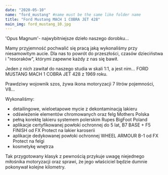 ```yaml
---
date: "2020-05-10" 
name: "ford_mustang" #name must be the same like folder name
title: "Ford Mustang MACH 1 COBRA JET 428"
main_img: ford_mustang_10.jpg
---
```


<p>'Opus Magnum'- najwybitniejsze dzieło naszego dorobku...</p>
<p>Mamy przyjemność pochwalić się pracą jaką wykonaliśmy przy niesamowitym aucie. Dla nas to powrót do przeszłości, czasów dzieciństwa i "resoraków", którymi zapewne każdy z nas się bawił.</p>
<p>Jeden z nich zawitał do naszego studia w skali 1:1, a jest nim... FORD MUSTANG MACH 1 COBRA JET 428 z 1969 roku.</p>
<p>Prawdziwy wojownik szos, żywa ikona motoryzacji 7 litrów pojemności, V8...</p>
<p>Wykonaliśmy:</p>
<ul>
    <li>detailingowe, wieloetapowe mycie z dekontaminacją lakieru</li>
    <li>odświeżenie elementów chromowanych oraz felg Mothers Polska</li>
    <li>pełną korektę lakieru systemem polerskim Rupes BigFoot Poland</li>
    <li>aplikacje certyfikowanej powłoki ochronnej do 5 lat, B7 BASE + F5 FINISH od FX Protect na lakier karoserii</li>
    <li>aplikacje dedykowanej powłoki ochronnej WHEEL ARMOUR B-1 od FX Protect na felgi</li>
    <li>kosmetykę wnętrza</li>
</ul>
<p>Tak przygotowany klasyk z pewnością przykuje uwagę niejednego miłośnika motoryzacji oraz sprawi, że jego właściciel będzie dumnie pokonywał kolejne kilometry.</p>